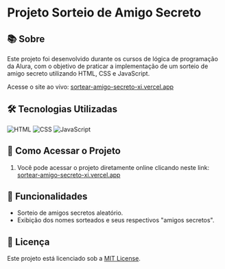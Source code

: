 <h1>Projeto Sorteio de Amigo Secreto</h1>

<h2>📚 Sobre</h2>
<p>Este projeto foi desenvolvido durante os cursos de lógica de programação da Alura, com o objetivo de praticar a implementação de um sorteio de amigo secreto utilizando HTML, CSS e JavaScript.</p>
<p>Acesse o site ao vivo: <a href="https://sortear-amigo-secreto-xi.vercel.app" target="_blank">sortear-amigo-secreto-xi.vercel.app</a></p>

<h2>🛠️ Tecnologias Utilizadas</h2>
<div>
  <img src="https://img.shields.io/badge/HTML-239120?style=for-the-badge&logo=html5&logoColor=white" alt="HTML">
  <img src="https://img.shields.io/badge/CSS-239120?&style=for-the-badge&logo=css3&logoColor=white" alt="CSS">
  <img src="https://img.shields.io/badge/JavaScript-F7DF1E?style=for-the-badge&logo=javascript&logoColor=black" alt="JavaScript">
</div>

<h2>🚀 Como Acessar o Projeto</h2>
<ol>
  <li>Você pode acessar o projeto diretamente online clicando neste link: <a href="https://sortear-amigo-secreto-xi.vercel.app" target="_blank">sortear-amigo-secreto-xi.vercel.app</a></li>
</ol>

<h2>🎯 Funcionalidades</h2>
<ul>
  <li>Sorteio de amigos secretos aleatório.</li>
  <li>Exibição dos nomes sorteados e seus respectivos "amigos secretos".</li>
</ul>

<h2>📜 Licença</h2>
<p>Este projeto está licenciado sob a <a href="LICENSE">MIT License</a>.</p>

